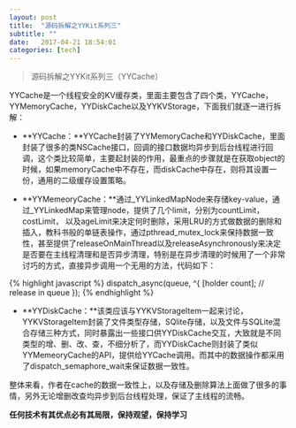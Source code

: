 ```yaml
---
layout: post
title:  "源码拆解之YYKit系列三"
subtitle: ""
date:   2017-04-21 18:54:01
categories: [tech]
---
```


> 源码拆解之YYKit系列三（YYCache）

YYCache是一个线程安全的KV缓存类，里面主要包含了四个类，YYCache，YYMemoryCache，YYDiskCache以及YYKVStorage，下面我们就逐一进行拆解：

- **YYCache：**YYCache封装了YYMemoryCache和YYDiskCache，里面封装了很多的类NSCache接口，回调的接口数据均异步到后台线程进行回调，这个类比较简单，主要起封装的作用，最重点的步骤就是在获取object的时候，如果memoryCache中不存在，而diskCache中存在，则将其设置一份，通用的二级缓存设置策略。

- **YYMemeoryCache：**通过_YYLinkedMapNode来存储key-value，通过_YYLinkedMap来管理node，提供了几个limit，分别为countLimit， costLimit， 以及ageLimit来决定何时删除，采用LRU的方式做数据的删除和插入，教科书般的单链表操作，通过pthread_mutex_lock来保持数据一致性，甚至提供了releaseOnMainThread以及releaseAsynchronously来决定是否要在主线程清理和是否异步清理，特别是在异步清理的时候用了一个非常讨巧的方式，直接异步调用一个无用的方法，代码如下：

{% highlight javascript %}
dispatch_async(queue, ^{
[holder count]; // release in queue
});
{% endhighlight %}

- **YYDiskCache：**该类应该与YYKVStorageItem一起来讨论，YYKVStorageItem封装了文件类型存储，SQlite存储，以及文件与SQLite混合存储三种方式，同时暴露出一些接口供YYDiskCache交互，大致就是不同类型的增、删、改、查，不细分析了，而YYDiskCache则封装了类似YYMemeoryCache的API，提供给YYCache调用。而其中的数据操作都采用了dispatch_semaphore_wait来保证数据一致性。

整体来看，作者在cache的数据一致性上，以及存储及删除算法上面做了很多的事情，另外无论增删改查均异步到后台线程处理，保证了主线程的流畅。

**任何技术有其优点必有其局限，保持观望，保持学习**

